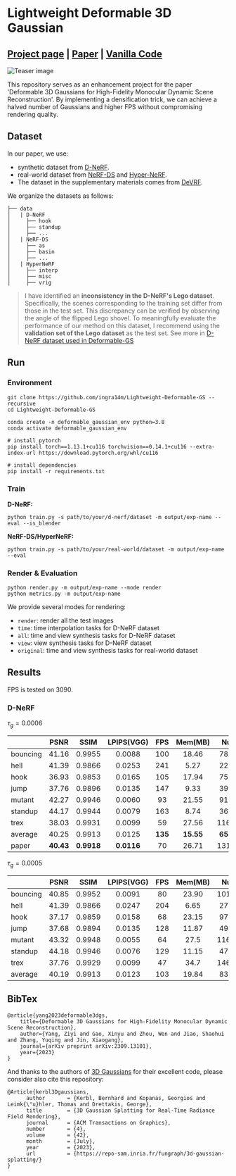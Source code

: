 # Lightweight Deformable 3D Gaussian

## [Project page](https://ingra14m.github.io/Deformable-Gaussians/) | [Paper](https://arxiv.org/abs/2309.13101) | [Vanilla Code](https://github.com/ingra14m/Deformable-3D-Gaussians) 

![Teaser image](assets/teaser.png)

This repository serves as an enhancement project for the paper 'Deformable 3D Gaussians for High-Fidelity Monocular Dynamic Scene Reconstruction'. By implementing a densification trick, we can achieve a halved number of Gaussians and higher FPS without compromising rendering quality.



## Dataset

In our paper, we use:

- synthetic dataset from [D-NeRF](https://www.albertpumarola.com/research/D-NeRF/index.html).
- real-world dataset from [NeRF-DS](https://jokeryan.github.io/projects/nerf-ds/) and [Hyper-NeRF](https://hypernerf.github.io/).
- The dataset in the supplementary materials comes from [DeVRF](https://jia-wei-liu.github.io/DeVRF/).

We organize the datasets as follows:

```shell
├── data
│   | D-NeRF 
│     ├── hook
│     ├── standup 
│     ├── ...
│   | NeRF-DS
│     ├── as
│     ├── basin
│     ├── ...
│   | HyperNeRF
│     ├── interp
│     ├── misc
│     ├── vrig
```

> I have identified an **inconsistency in the D-NeRF's Lego dataset**. Specifically, the scenes corresponding to the training set differ from those in the test set. This discrepancy can be verified by observing the angle of the flipped Lego shovel. To meaningfully evaluate the performance of our method on this dataset, I recommend using the **validation set of the Lego dataset** as the test set. See more in [D-NeRF dataset used in Deformable-GS](https://github.com/ingra14m/Deformable-3D-Gaussians/releases/tag/v0.1-pre-released)



## Run

### Environment

```shell
git clone https://github.com/ingra14m/Lightweight-Deformable-GS --recursive
cd Lightweight-Deformable-GS

conda create -n deformable_gaussian_env python=3.8
conda activate deformable_gaussian_env

# install pytorch
pip install torch==1.13.1+cu116 torchvision==0.14.1+cu116 --extra-index-url https://download.pytorch.org/whl/cu116

# install dependencies
pip install -r requirements.txt
```



### Train

**D-NeRF:**

```shell
python train.py -s path/to/your/d-nerf/dataset -m output/exp-name --eval --is_blender
```

**NeRF-DS/HyperNeRF:**

```shell
python train.py -s path/to/your/real-world/dataset -m output/exp-name --eval
```



### Render & Evaluation

```shell
python render.py -m output/exp-name --mode render
python metrics.py -m output/exp-name
```

We provide several modes for rendering:

- `render`: render all the test images
- `time`: time interpolation tasks for D-NeRF dataset
- `all`: time and view synthesis tasks for D-NeRF dataset
- `view`: view synthesis tasks for D-NeRF dataset
- `original`: time and view synthesis tasks for real-world dataset



## Results

FPS is tested on 3090.

### D-NeRF

$\tau_g=0.0006$

|          |   PSNR    |    SSIM    | LPIPS(VGG) |   FPS   |  Mem(MB)  |   Num.    |
| -------- | :-------: | :--------: | :--------: | :-----: | :-------: | :-------: |
| bouncing |   41.16   |   0.9955   |   0.0088   |   100   |   18.46   |   78033   |
| hell     |   41.39   |   0.9866   |   0.0253   |   241   |   5.27    |   22288   |
| hook     |   36.93   |   0.9853   |   0.0165   |   105   |   17.94   |   75831   |
| jump     |   37.76   |   0.9896   |   0.0135   |   147   |   9.33    |   39457   |
| mutant   |   42.27   |   0.9946   |   0.0060   |   93    |   21.55   |   91125   |
| standup  |   44.17   |   0.9944   |   0.0079   |   163   |   8.74    |   36939   |
| trex     |   38.03   |   0.9931   |   0.0099   |   59    |   27.56   |  116521   |
| average  |   40.25   |   0.9913   |   0.0125   | **135** | **15.55** | **65742** |
| paper    | **40.43** | **0.9918** | **0.0116** |   70    |   26.71   |  131428   |

$\tau_g=0.0005$

|          | PSNR  |  SSIM  | LPIPS(VGG) | FPS  | Mem(MB) |  Num.  |
| -------- | :---: | :----: | :--------: | :--: | :-----: | :----: |
| bouncing | 40.85 | 0.9952 |   0.0091   |  80  |  23.90  | 101031 |
| hell     | 41.39 | 0.9866 |   0.0247   | 204  |  6.65   | 27704  |
| hook     | 37.17 | 0.9859 |   0.0158   |  68  |  23.15  | 97876  |
| jump     | 37.68 | 0.9894 |   0.0135   | 128  |  11.87  | 49986  |
| mutant   | 43.32 | 0.9948 |   0.0055   |  64  |  27.5   | 116276 |
| standup  | 44.18 | 0.9946 |   0.0076   | 129  |  11.15  | 47141  |
| trex     | 37.76 | 0.9929 |   0.0099   |  47  |  34.7   | 146707 |
| average  | 40.19 | 0.9913 |   0.0123   | 103  |  19.84  | 83817  |



## BibTex

```
@article{yang2023deformable3dgs,
    title={Deformable 3D Gaussians for High-Fidelity Monocular Dynamic Scene Reconstruction},
    author={Yang, Ziyi and Gao, Xinyu and Zhou, Wen and Jiao, Shaohui and Zhang, Yuqing and Jin, Xiaogang},
    journal={arXiv preprint arXiv:2309.13101},
    year={2023}
}
```

And thanks to the authors of [3D Gaussians](https://repo-sam.inria.fr/fungraph/3d-gaussian-splatting/) for their excellent code, please consider also cite this repository:

```
@Article{kerbl3Dgaussians,
      author       = {Kerbl, Bernhard and Kopanas, Georgios and Leimk{\"u}hler, Thomas and Drettakis, George},
      title        = {3D Gaussian Splatting for Real-Time Radiance Field Rendering},
      journal      = {ACM Transactions on Graphics},
      number       = {4},
      volume       = {42},
      month        = {July},
      year         = {2023},
      url          = {https://repo-sam.inria.fr/fungraph/3d-gaussian-splatting/}
}
```

